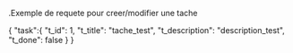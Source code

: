 .Exemple de requete pour creer/modifier une tache


{
    "task":{
        "t_id": 1,
        "t_title": "tache_test",
        "t_description": "description_test",
        "t_done": false
    }
}
